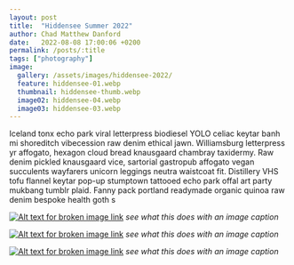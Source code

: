 ```yaml
---
layout: post
title:  "Hiddensee Summer 2022"
author: Chad Matthew Danford
date:   2022-08-08 17:00:06 +0200
permalink: /posts/:title
tags: ["photography"]
image:
  gallery: /assets/images/hiddensee-2022/
  feature: hiddensee-01.webp
  thumbnail: hiddensee-thumb.webp
  image02: hiddensee-04.webp
  image03: hiddensee-03.webp
---
```


Iceland tonx echo park viral letterpress biodiesel YOLO celiac keytar banh mi shoreditch vibecession raw denim ethical jawn. Williamsburg letterpress yr affogato, hexagon cloud bread knausgaard chambray taxidermy. Raw denim pickled knausgaard vice, sartorial gastropub affogato vegan succulents wayfarers unicorn leggings neutra waistcoat fit. Distillery VHS tofu flannel keytar pop-up stumptown tattooed echo park offal art party mukbang tumblr plaid. Fanny pack portland readymade organic quinoa raw denim bespoke health goth s

[![Alt text for broken image link]({{page.image:gallery}}{{page.image:feature}})]({{page.image:gallery}}{{page.image:feature}})
*see what this does with an image caption*

[![Alt text for broken image link]({{page.image:gallery}}{{page.image:image02}})]({{page.image:gallery}}{{page.image:image02}})
*see what this does with an image caption*

[![Alt text for broken image link]({{page.image:gallery}}{{page.image:image03}})]({{page.image:gallery}}{{page.image:image03}})
*see what this does with an image caption*
